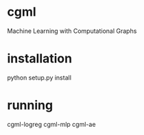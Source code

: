 cgml
====

Machine Learning with Computational Graphs


installation
============

python setup.py install 


running
=======

cgml-logreg
cgml-mlp
cgml-ae